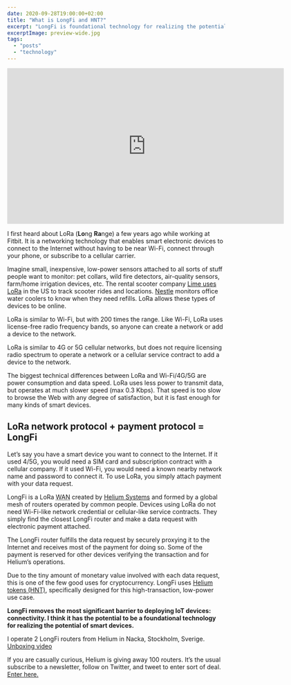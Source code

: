 ```yaml
---
date: 2020-09-28T19:00:00+02:00
title: "What is LongFi and HNT?"
excerpt: "LongFi is foundational technology for realizing the potential of smart IoT devices."
excerptImage: preview-wide.jpg
tags:
  - "posts"
  - "technology"
---
```


<iframe class="mb-4" src="https://cinnamon.video/embed?v=418561001596651468" width="640" height="360" frameborder="0" allow="monetization; accelerometer; encrypted-media; gyroscope; picture-in-picture" allowfullscreen></iframe>

I first heard about LoRa (**Lo**ng **Ra**nge) a few years ago while working at Fitbit. It is a networking technology that enables smart electronic devices to connect to the Internet without having to be near Wi-Fi, connect through your phone, or subscribe to a cellular carrier.

Imagine small, inexpensive, low-power sensors attached to all sorts of stuff people want to monitor: pet collars, wild fire detectors, air-quality sensors, farm/home irrigation devices, etc. The rental scooter company <a href="https://techcrunch.com/2019/06/12/helium-network/">Lime uses LoRa</a> in the US to track scooter rides and locations. <a href="https://www.sfchronicle.com/business/article/What-are-Helium-founders-breathing-A-cheaper-13999551.php">Nestle</a> monitors office water coolers to know when they need refills. LoRa allows these types of devices to be online.

LoRa is similar to Wi-Fi, but with 200 times the range. Like Wi-Fi, LoRa uses license-free radio frequency bands, so anyone can create a network or add a device to the network.

LoRa is similar to 4G or 5G cellular networks, but does not require licensing radio spectrum to operate a network or a cellular service contract to add a device to the network.

The biggest technical differences between LoRa and Wi-Fi/4G/5G are power consumption and data speed. LoRa uses less power to transmit data, but operates at much slower speed (max 0.3 Kbps). That speed is too slow to browse the Web with any degree of satisfaction, but it is fast enough for many kinds of smart devices.

## LoRa network protocol + payment protocol = LongFi

Let’s say you have a smart device you want to connect to the Internet. If it used 4/5G, you would need a SIM card and subscription contract with a cellular company. If it used Wi-Fi, you would need a known nearby network name and password to connect it. To use LoRa, you simply attach payment with your data request.

LongFi is a LoRa <abbr title="Wide Area Network">WAN</abbr> created by <a href="https://www.helium.com/">Helium Systems</a> and formed by a global mesh of routers operated by common people. Devices using LoRa do not need Wi-Fi-like network credential or cellular-like service contracts. They simply find the closest LongFi router and make a data request with electronic payment attached.

The LongFi router fulfills the data request by securely proxying it to the Internet and receives most of the payment for doing so. Some of the payment is reserved for other devices verifying the transaction and for Helium’s operations.

Due to the tiny amount of monetary value involved with each data request, this is one of the few good uses for cryptocurrency. LongFi uses <a href="https://www.helium.com/earn">Helium tokens (HNT)</a>, specifically designed for this high-transaction, low-power use case.

**LongFi removes the most significant barrier to deploying IoT devices: connectivity. I think it has the potential to be a foundational technology for realizing the potential of smart devices.**

I operate 2 LongFi routers from Helium in Nacka, Stockholm, Sverige. <a href="https://cinnamon.video/watch?v=418561001596651468">Unboxing video</a>

If you are casually curious, Helium is giving away 100 routers. It’s the usual subscribe to a newsletter, follow on Twitter, and tweet to enter sort of deal. <a href="https://wn.nr/WvXDzd">Enter here.</a>
